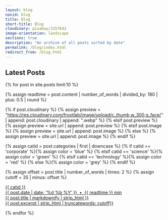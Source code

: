 ```yaml
---
layout: blog
navid: blog
title: Blog
short-title: Blog
cloudinary: pixabay/3357642
image-orientation: landscape
sections: true
description: "An archive of all posts sorted by date"
permalink: /blog/index.html
redirect_from: /blog.html
---
```


<section class="white">
<h2 class="section-title">Latest Posts</h2>
</section>

<section class="grey">
<div class="grid">

{% for post in site.posts limit:10 %}

{% assign readtime = post.content | number_of_words | divided_by: 180 | plus: 0.5 | round %}

{% if post.cloudinary %}
  {% assign preview = "https://res.cloudinary.com/frootlab/image/upload/c_thumb,w_300,g_face/" | append: post.cloudinary | append: ".webp" %}
{% elsif post.preview %}
  {% assign preview = site.url | append: post.preview %}
{% elsif post.image %}
  {% assign preview = site.url | append: post.image %}
{% else %}
  {% assign preview = site.url | append: post.image %}
{% endif %}

{% assign catid = post.categories | first | downcase %}
{% if catid == 'corporate' %}{% assign color = 'blue' %}
{% elsif catid == 'science' %}{% assign color = 'green' %}
{% elsif catid == 'technology' %}{% assign color = 'red' %}
{% else %}{% assign color = 'grey' %}
{% endif %}

{% assign offset = post.title | number_of_words | times: 2 %}
{% assign cutoff = 35 | minus: offset %}

<div class="cell">
  <a href="{{ site.url }}{{ post.url }}" title="{{ post.title }}">
  <div class="card">
    <div class="ribbon-box">
      <div class="ribbon-wrapper">
          <div class="{{ color }}-ribbon">{{ catid }}</div>
      </div>
    </div>
    <div class="card-image" style="background-image: url({{ preview }});"></div>
    <div class="card-content">
      <div class="label">{{ post.date | date: '%d %b %Y' }} &nbsp;&bull;&nbsp; {{ readtime }} min</div>
      <div class="card-title">{{ post.title | markdownify | strip_html }}</div>
      <div class="card-text">{{ post.excerpt | strip_html | truncatewords: cutoff}}</div>
    </div>
  </div>
  </a>
</div>

{% endfor %}

</div>
</section>
